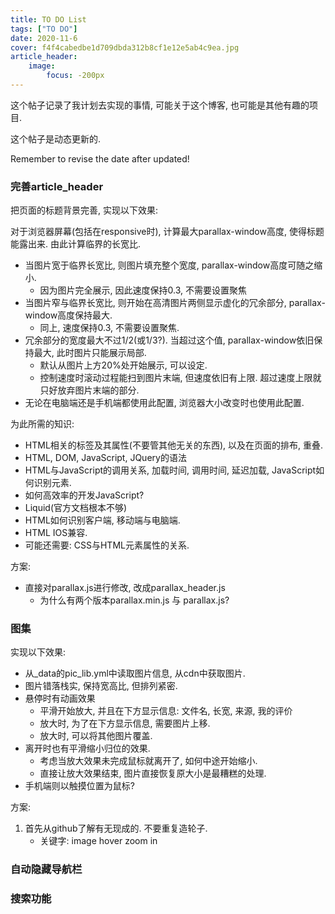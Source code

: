 ```yaml
---
title: TO DO List
tags: ["TO DO"]
date: 2020-11-6
cover: f4f4cabedbe1d709dbda312b8cf1e12e5ab4c9ea.jpg
article_header:
    image:
        focus: -200px
---
```

这个帖子记录了我计划去实现的事情, 可能关于这个博客, 也可能是其他有趣的项目.

这个帖子是动态更新的.

Remember to revise the date after updated!
<!--more-->
### 完善article_header
把页面的标题背景完善, 实现以下效果:

对于浏览器屏幕(包括在responsive时), 计算最大parallax-window高度, 使得标题能露出来. 由此计算临界的长宽比.
- 当图片宽于临界长宽比, 则图片填充整个宽度, parallax-window高度可随之缩小.
  - 因为图片完全展示, 因此速度保持0.3, 不需要设置聚焦
- 当图片窄与临界长宽比, 则开始在高清图片两侧显示虚化的冗余部分, parallax-window高度保持最大.
  - 同上, 速度保持0.3, 不需要设置聚焦.
- 冗余部分的宽度最大不过1/2(或1/3?). 当超过这个值, parallax-window依旧保持最大, 此时图片只能展示局部.
  - 默认从图片上方20%处开始展示, 可以设定.
  - 控制速度时滚动过程能扫到图片末端, 但速度依旧有上限. 超过速度上限就只好放弃图片末端的部分.
- 无论在电脑端还是手机端都使用此配置, 浏览器大小改变时也使用此配置.

为此所需的知识:
- HTML相关的标签及其属性(不要管其他无关的东西), 以及在页面的排布, 重叠.
- HTML, DOM, JavaScript, JQuery的语法
- HTML与JavaScript的调用关系, 加载时间, 调用时间, 延迟加载, JavaScript如何识别元素.
- 如何高效率的开发JavaScript?
- Liquid(官方文档根本不够)
- HTML如何识别客户端, 移动端与电脑端.
- HTML IOS兼容.
- 可能还需要: CSS与HTML元素属性的关系.

方案:
- 直接对parallax.js进行修改, 改成parallax_header.js
  - 为什么有两个版本parallax.min.js 与 parallax.js?

### 图集

实现以下效果:
- 从_data的pic_lib.yml中读取图片信息, 从cdn中获取图片.
- 图片错落栈实, 保持宽高比, 但排列紧密.
- 悬停时有动画效果
  - 平滑开始放大, 并且在下方显示信息: 文件名, 长宽, 来源, 我的评价
  - 放大时, 为了在下方显示信息, 需要图片上移.
  - 放大时, 可以将其他图片覆盖.
- 离开时也有平滑缩小归位的效果. 
  - 考虑当放大效果未完成鼠标就离开了, 如何中途开始缩小. 
  - 直接让放大效果结束, 图片直接恢复原大小是最糟糕的处理.
- 手机端则以触摸位置为鼠标?

方案:
1. 首先从github了解有无现成的. 不要重复造轮子.
    - 关键字: image hover zoom in

### 自动隐藏导航栏
### 搜索功能
